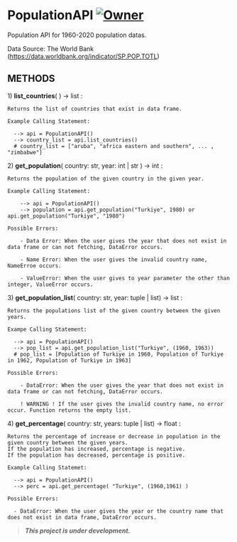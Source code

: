 # PopulationAPI  [![Owner](https://img.shields.io/badge/owner-enescnby-blue)](https://github.com/enescnby)


Population API for 1960-2020 population datas.

Data Source: The World Bank (https://data.worldbank.org/indicator/SP.POP.TOTL)

## METHODS
1\) **list_countries**( ) -> list :
    
    Returns the list of countries that exist in data frame.
    
    Example Calling Statement:
    
      --> api = PopulationAPI()
      --> country_list = api.list_countries()
      # country_list = ["aruba", "africa eastern and southern", ... , "zimbabwe"]
      

2\) **get_population**( country: str, year: int \| str ) -> int :

    Returns the population of the given country in the given year.
    
    Example Calling Statement:
        
        --> api = PopulationAPI()
        --> population = api.get_population("Turkiye", 1980) or api.get_population("Turkiye", "1980")
    
    Possible Errors:

        - Data Error: When the user gives the year that does not exist in data frame or can not fetching, DataError occurs.
        
        - Name Error: When the user gives the invalid country name, NameErroe occurs.
        
        - ValueError: When the user gives to year parameter the other than integer, ValueError occurs.

3\) **get_population_list**( country: str, year: tuple \| list) -> list : 

    Returns the populations list of the given country between the given years.
    
    Exampe Calling Statement:
    
      --> api = PopulationAPI()
      --> pop_list = api.get_population_list("Turkiye", (1960, 1963))
      # pop_list = [Population of Turkiye in 1960, Population of Turkiye in 1962, Population of Turkiye in 1963]
      
    Possible Errors:
    
        - DataError: When the user gives the year that does not exist in data frame or can not fetching, DataError occurs.

        ! WARNING ! If the user gives the invalid country name, no error occur. Function returns the empty list.

4\) **get_percentage**( country: str, years: tuple | list) -> float :

    Returns the percentage of increase or decrease in population in the given country between the given years.
    If the population has increased, percentage is negative.
    If the population has decreased, percentage is positive.
    
    Example Calling Statemet:
    
      --> api = PopulationAPI()
      --> perc = api.get_percentage( "Turkiye", (1960,1961) )

    Possible Errors:
    
      - DataError: When the user gives the year or the country name that does not exist in data frame, DataError occurs.
      
      

> ***This project is under development.***
